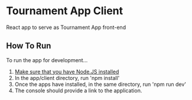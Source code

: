 # Tournament App Client

React app to serve as Tournament App front-end

## How To Run

To run the app for development...

1. [Make sure that you have Node.JS installed](https://nodejs.org/en/download)
2. In the app/client directory, run 'npm install'
3. Once the apps have installed, in the same directory, run 'npm run dev'
4. The console should provide a link to the application.